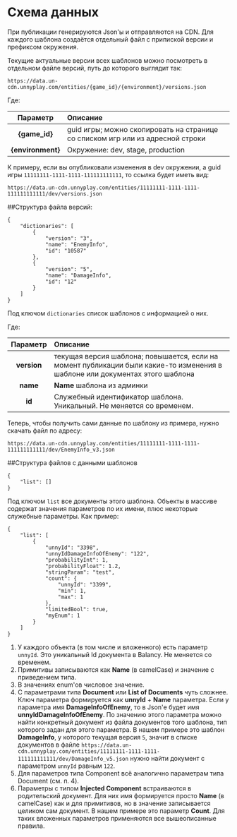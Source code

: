 # Схема данных

При публикации генерируются Json'ы и отправляются на CDN. Для каждого шаблона создаётся отдельный файл с припиской версии и префиксом окружения.

Текущие актуальные версии всех шаблонов можно посмотреть в отдельном файле версий, путь до которого выглядит так:

    https://data.un-cdn.unnyplay.com/entities/{game_id}/{environment}/versions.json
   
Где:

| Параметр          | Описание
| :---------------: | :----------------------------------------------------------------------------- |
|**{game_id}**      | guid игры; можно скопировать на странице со списком игр или из адресной строки |
|**{environment}**  | Окружение: dev, stage, production                                              |

К примеру, если вы опубликовали изменения в dev окружении, а guid игры `11111111-1111-1111-111111111111`, то ссылка будет иметь вид:

    https://data.un-cdn.unnyplay.com/entities/11111111-1111-1111-111111111111/dev/versions.json

##Структура файла версий:

    {
        "dictionaries": [
            {
                "version": "3",
                "name": "EnemyInfo",
                "id": "10587"
            },
            {
                "version": "5",
                "name": "DamageInfo",
                "id": "12"
            }
        ]
    }

Под ключом `dictionaries` список шаблонов с информацией о них.

Где:

Параметр         | Описание
:---------------:|:-----
**version**      | текущая версия шаблона; повышается, если на момент публикации были какие-то изменения в шаблоне или документах этого шаблона
**name**         | **Name** шаблона из админки
**id**           | Служебный идентификатор шаблона. Уникальный. Не меняется со временем.

Теперь, чтобы получить сами данные по шаблону из примера, нужно скачать файл по адресу:

    https://data.un-cdn.unnyplay.com/entities/11111111-1111-1111-111111111111/dev/EnemyInfo_v3.json

##Структура файлов с данными шаблонов

    {
        "list": []
    }

Под ключом `list` все документы этого шаблона. Объекты в массиве содержат значения параметров по их имени, плюс некоторые служебные параметры. Как пример:

    {
        "list": [
            {
                "unnyId": "3398",
                "unnyIdDamageInfoOfEnemy": "122",
                "probabilityInt": 1,
                "probabilityFloat": 1.2,
                "stringParam": "test",
                "count": {
                    "unnyId": "3399",
                    "min": 1,
                    "max": 1
                },
                "limitedBool": true,
                "myEnum": 1
            }
        ]
    }

1. У каждого объекта (в том числе и вложенного) есть параметр `unnyId`. Это уникальный Id документа в Balancy. Не меняется со временем.
2. Примитивы записываются как **Name** (в camelCase) и значение с приведением типа.
3. В значениях enum'ов числовое значение.
4. С параметрами типа **Document** или **List of Documents** чуть сложнее. Ключ параметра формируется как **unnyId** + **Name** параметра. Если у параметра имя **DamageInfoOfEnemy**, то в Json'е будет имя **unnyIdDamageInfoOfEnemy**. По значению этого параметра можно найти конкретный документ из файла документов того шаблона, тип которого задан для этого параметра. В нашем примере это шаблон **DamageInfo**, у которого текущая версия `5`, значит в списке документов в файле `https://data.un-cdn.unnyplay.com/entities/11111111-1111-1111-111111111111/dev/DamageInfo_v5.json` нужно найти документ с параметром `unnyId` равным `122`.
5. Для параметров типа Component всё аналогично параметрам типа Document (см. п. 4).
6. Параметры с типом **Injected Component** встраиваются в родительский документ. Для них имя формируется просто **Name** (в camelCase) как и для примитивов, но в значение записывается целиком сам документ. В нашем примере это параметр **Count**. Для таких вложенных параметров применяются все вышеописанные правила.